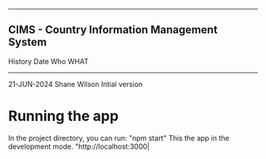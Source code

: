 --------------------------------------------
CIMS - Country Information Management System
--------------------------------------------

History
Date        Who          WHAT
----------- ------------ ------------------
21-JUN-2024 Shane Wilson Intial version

# Running the app
In the project directory, you can run: "npm start"
This the app in the development mode. "http://localhost:3000|
